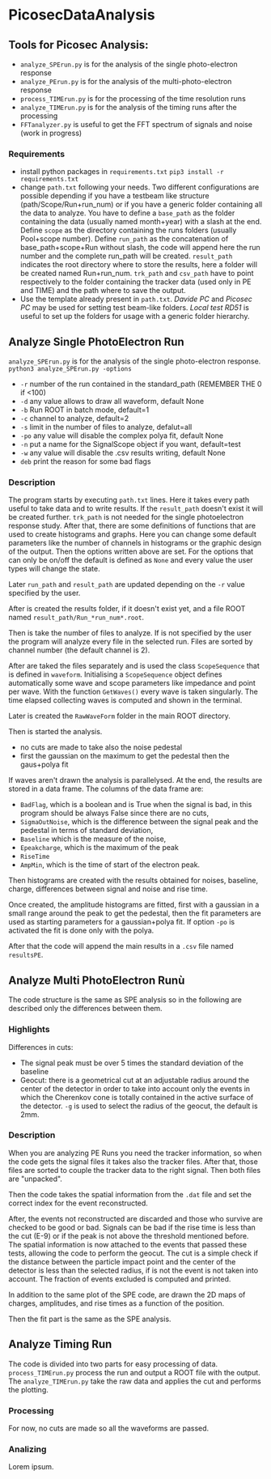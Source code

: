 # PicosecDataAnalysis

## Tools for Picosec Analysis:

- `analyze_SPErun.py` is for the analysis of the single photo-electron response
- `analyze_PErun.py` is for the analysis of the multi-photo-electron response
- `process_TIMErun.py` is for the processing of the time resolution runs
- `analyze_TIMErun.py` is for the analysis of the timing runs after the processing
- `FFTanalyzer.py` is useful to get the FFT spectrum of signals and noise (work in progress)

### Requirements

- install python packages in `requirements.txt`
```pip3 install -r requirements.txt```
- change `path.txt` following your needs. Two different configurations are possible depending if you have a testbeam like structure (path/Scope/Run+run_num) or if you have a generic folder containing all the data to analyze.
You have to define a `base_path` as the folder containing the data (usually named month+year) with a slash at the end. Define `scope` as the directory containing the runs folders (usually Pool+scope number). Define `run_path` as the concatenation of base_path+scope+Run without slash, the code will append here the run number and the complete run_path will be created. `result_path` indicates the root directory where to store the results, here a folder will be created named Run+run_num. `trk_path` and `csv_path` have to point respectively to the folder containing the tracker data (used only in PE and TIME) and the path where to save the output.
- Use the template already present in `path.txt`. *Davide PC* and *Picosec PC* may be used for setting test beam-like folders. *Local test RD51* is useful to set up the folders for usage with a generic folder hierarchy.

## Analyze Single PhotoElectron Run

`analyze_SPErun.py` is for the analysis of the single photo-electron response.
```python3 analyze_SPErun.py -options```

- `-r` number of the run contained in the standard_path (REMEMBER THE 0 if <100)
- `-d` any value allows to draw all waveform, default None
- `-b` Run ROOT in batch mode, default=1
- `-c` channel to analyze, default=2
- `-s` limit in the number of files to analyze, defalut=all
- `-po` any value will disable the complex polya fit, default None
- `-n` put a name for the SignalScope object if you want, default=test
- `-w` any value will disable the .csv results writing, default None
- `deb` print the reason for some bad flags

### Description

The program starts by executing `path.txt` lines.
Here it takes every path useful to take data and to write results. If the `result_path` doesn't exist it will be created further. `trk_path` is not needed for the single photoelectron response study.
After that, there are some definitions of functions that are used to create histograms and graphs. Here you can change some default parameters like the number of channels in histograms or the graphic design of the output.
Then the options written above are set. For the options that can only be on/off the default is defined as `None` and every value the user types will change the state.

Later `run_path` and `result_path` are updated depending on the `-r` value specified by the user.

After is created the results folder, if it doesn't exist yet, and a file ROOT named `result_path/Run_*run_num*.root`.

Then is take the number of files to analyze. If is not specified by the user the program will analyze every file in the selected run. Files are sorted by channel number (the default channel is 2).

After are taked the files separately and is used the class `ScopeSequence` that is defined in `waveform`. Initialising a `ScopeSequence` object defines automatically some wave and scope parameters like impedance and point per wave. With the function `GetWaves()` every wave is taken singularly. The time elapsed collecting waves is computed and shown in the terminal.

Later is created the `RawWaveForm` folder in the main ROOT directory.

Then is started the analysis.

- no cuts are made to take also the noise pedestal
- first the gaussian on the maximum to get the pedestal then the gaus+polya fit

If waves aren't drawn the analysis is parallelysed.
At the end, the results are stored in a data frame.
The columns of the data frame are:

- `BadFlag`, which is a boolean and is True when the signal is bad, in this program should be always False since there are no cuts,
- `SigmaOutNoise`, which is the difference between the signal peak and the pedestal in terms of standard deviation,
- `Baseline` which is the measure of the noise,
- `Epeakcharge`, which is the maximum of the peak
- `RiseTime`
- `AmpMin`, which is the time of start of the electron peak.

 Then histograms are created with the results obtained for noises, baseline, charge, differences between signal and noise and rise time.

 Once created, the amplitude histograms are fitted, first with a gaussian in a small range around the peak to get the pedestal, then the fit parameters are used as starting parameters for a gaussian+polya fit.
 If option `-po` is activated the fit is done only with the polya.

 After that the code will append the main results in a `.csv` file named `resultsPE`.

## Analyze Multi PhotoElectron Runù

The code structure is the same as SPE analysis so in the following are described only the differences between them.

### Highlights

Differences in cuts:

- The signal peak must be over 5 times the standard deviation of the baseline
- Geocut: there is a geometrical cut at an adjustable radius around the center of the detector in order to take into account only the events in which the Cherenkov cone is totally contained in the active surface of the detector. `-g` is used to select the radius of the geocut, the default is 2mm.

### Description

When you are analyzing PE Runs you need the tracker information, so when the code gets the signal files it takes also the tracker files. After that, those files are sorted to couple the tracker data to the right signal. Then both files are "unpacked".

Then the code takes the spatial information from the `.dat` file and set the correct index for the event reconstructed.

After, the events not reconstructed are discarded and those who survive are checked to be good or bad. Signals can be bad if the rise time is less than the cut (E-9) or if the peak is not above the threshold mentioned before. The spatial information is now attached to the events that passed these tests, allowing the code to perform the geocut. The cut is a simple check if the distance between the particle impact point and the center of the detector is less than the selected radius, if is not the event is not taken into account. The fraction of events excluded is computed and printed.

In addition to the same plot of the SPE code, are drawn the 2D maps of charges, amplitudes, and rise times as a function of the position.

Then the fit part is the same as the SPE analysis.

## Analyze Timing Run

The code is divided into two parts for easy processing of data. `process_TIMErun.py` process the run and output a ROOT file with the output. The `analyze_TIMErun.py` take the raw data and applies the cut and performs the plotting.

### Processing

For now, no cuts are made so all the waveforms are passed.

### Analizing

Lorem ipsum.

